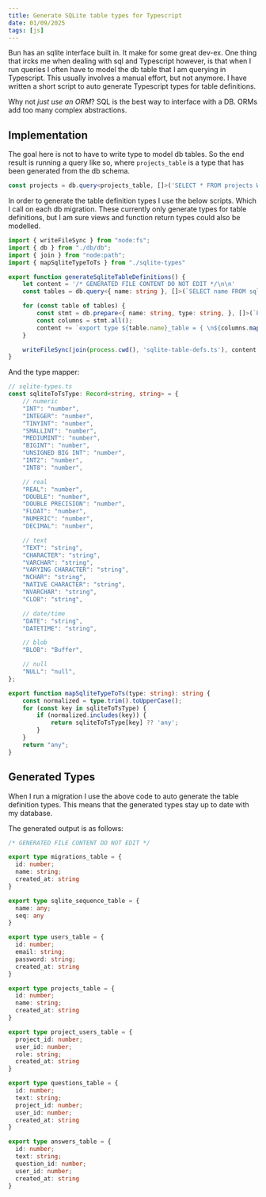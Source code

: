 ```yaml
---
title: Generate SQLite table types for Typescript
date: 01/09/2025
tags: [js]
---
```


Bun has an sqlite interface built in. It make for some great dev-ex. One thing that ircks me when dealing with
sql and Typescript however, is that when I run queries I often have to model the db table that I am querying in
Typescript. This usually involves a manual effort, but not anymore. I have written a short script to auto 
generate Typescript types for table definitions.

<!-- more -->

<chicken-asks>Why not _just use an ORM_?</chicken-asks>
<magpie-replies>SQL is the best way to interface with a DB. ORMs add too many complex abstractions.</magpie-replies>

## Implementation

The goal here is not to have to write type to model db tables. So the end result is running a query like so,
where `projects_table` is a type that has been generated from the db schema.

```typescript
const projects = db.query<projects_table, []>('SELECT * FROM projects WHERE id = 1').get()
```

In order to generate the table definition types I use the below scripts. Which I call on each db migration.
These currently only generate types for table definitions, but I am sure views and function return types could
also be modelled.

```typescript
import { writeFileSync } from "node:fs";
import { db } from "./db/db";
import { join } from "node:path";
import { mapSqliteTypeToTs } from "./sqlite-types"

export function generateSqliteTableDefinitions() {
    let content = '/* GENERATED FILE CONTENT DO NOT EDIT */\n\n'
    const tables = db.query<{ name: string }, []>(`SELECT name FROM sqlite_master WHERE type='table';`).all()

    for (const table of tables) {
        const stmt = db.prepare<{ name: string, type: string, }, []>(`PRAGMA table_info(${table.name})`);
        const columns = stmt.all();
        content += `export type ${table.name}_table = { \n${columns.map(it => `  ${it.name}: ${mapSqliteTypeToTs(it.type)}`).join(';\n')}\n}\n\n`
    }

    writeFileSync(join(process.cwd(), 'sqlite-table-defs.ts'), content, 'utf8')
}
```

And the type mapper:

```typescript
// sqlite-types.ts
const sqliteToTsType: Record<string, string> = {
    // numeric
    "INT": "number",
    "INTEGER": "number",
    "TINYINT": "number",
    "SMALLINT": "number",
    "MEDIUMINT": "number",
    "BIGINT": "number",
    "UNSIGNED BIG INT": "number",
    "INT2": "number",
    "INT8": "number",

    // real
    "REAL": "number",
    "DOUBLE": "number",
    "DOUBLE PRECISION": "number",
    "FLOAT": "number",
    "NUMERIC": "number",
    "DECIMAL": "number",

    // text
    "TEXT": "string",
    "CHARACTER": "string",
    "VARCHAR": "string",
    "VARYING CHARACTER": "string",
    "NCHAR": "string",
    "NATIVE CHARACTER": "string",
    "NVARCHAR": "string",
    "CLOB": "string",

    // date/time
    "DATE": "string",
    "DATETIME": "string",

    // blob
    "BLOB": "Buffer",

    // null
    "NULL": "null",
};

export function mapSqliteTypeToTs(type: string): string {
    const normalized = type.trim().toUpperCase();
    for (const key in sqliteToTsType) {
        if (normalized.includes(key)) {
            return sqliteToTsType[key] ?? 'any';
        }
    }
    return "any";
}
```

## Generated Types

When I run a migration I use the above code to auto generate the table definition types. This means
that the generated types stay up to date with my database.

The generated output is as follows:

```typescript
/* GENERATED FILE CONTENT DO NOT EDIT */

export type migrations_table = { 
  id: number;
  name: string;
  created_at: string
}

export type sqlite_sequence_table = { 
  name: any;
  seq: any
}

export type users_table = { 
  id: number;
  email: string;
  password: string;
  created_at: string
}

export type projects_table = { 
  id: number;
  name: string;
  created_at: string
}

export type project_users_table = { 
  project_id: number;
  user_id: number;
  role: string;
  created_at: string
}

export type questions_table = { 
  id: number;
  text: string;
  project_id: number;
  user_id: number;
  created_at: string
}

export type answers_table = { 
  id: number;
  text: string;
  question_id: number;
  user_id: number;
  created_at: string
}
```